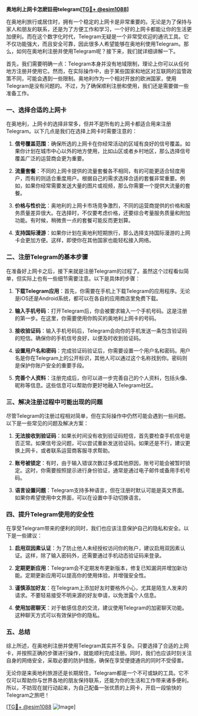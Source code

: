 **奥地利上网卡怎麽註冊telegram[[TG💪+ @esim1088](https://t.me/s/esim1088)]**

在奥地利旅行或居住时，拥有一个稳定的上网卡是非常重要的。无论是为了保持与家人和朋友的联系，还是为了方便工作和学习，一个好的上网卡都能让你的生活更加便利。而在这个数字化时代，Telegram无疑是一个非常受欢迎的通讯工具。它不仅功能强大，而且安全可靠，因此很多人希望能够在奥地利使用Telegram。那么，如何在奥地利注册并使用Telegram呢？接下来，我们就详细讲解一下。

首先，我们需要明确一点：Telegram本身并没有地域限制，理论上你可以从任何地方注册并使用它。然而，在实际操作中，由于某些国家和地区对互联网的监管政策不同，可能会遇到一些限制。奥地利作为一个相对开放的欧洲国家，使用Telegram是没有问题的。不过，为了确保顺利注册和使用，我们还是需要做一些准备工作。

### 一、选择合适的上网卡

在奥地利，上网卡的选择非常多，但并不是所有的上网卡都适合用来注册Telegram。以下几点是我们在选择上网卡时需要注意的：

1. **信号覆盖范围**：确保所选的上网卡在你经常活动的区域有良好的信号覆盖。如果你计划在城市中心以外的地方使用，比如山区或者乡村地区，那么选择信号覆盖广泛的运营商会更为重要。
   
2. **流量套餐**：不同的上网卡提供的流量套餐各不相同，有的可能更适合轻度用户，而有的则适合重度用户。根据自己的需求选择合适的套餐非常重要。例如，如果你经常需要发送大量的图片或视频，那么你需要一个提供大流量的套餐。

3. **价格与性价比**：奥地利的上网卡市场竞争激烈，不同的运营商提供的价格和服务质量差异很大。在选择时，不仅要考虑价格，还要综合考量服务质量和附加功能。有时候，稍微贵一点的套餐可能反而更划算。

4. **支持国际漫游**：如果你计划在奥地利短期旅行，那么选择支持国际漫游的上网卡会更加方便。这样，即使你在其他国家也能轻松接入网络。

### 二、注册Telegram的基本步骤

在准备好上网卡之后，接下来就是注册Telegram的过程了。虽然这个过程看似简单，但实际上也有一些细节需要注意。以下是具体的步骤：

1. **下载Telegram应用**：首先，你需要在手机上下载Telegram的应用程序。无论是iOS还是Android系统，都可以在各自的应用商店里免费下载。

2. **输入手机号码**：打开Telegram后，你会被要求输入一个手机号码。这是注册的第一步。在这里，你需要使用你购买的奥地利上网卡的号码。

3. **接收验证码**：输入手机号码后，Telegram会向你的手机发送一条包含验证码的短信。确保你的手机信号良好，以便及时收到验证码。

4. **设置用户名和密码**：完成验证码验证后，你需要设置一个用户名和密码。用户名是你在Telegram上的公开标识，其他人可以通过这个名称找到你。密码则是保护你账户安全的重要手段。

5. **完善个人资料**：注册完成后，你可以进一步完善自己的个人资料，包括头像、昵称等信息。这些信息可以帮助你更好地融入Telegram社区。

### 三、解决注册过程中可能出现的问题

尽管Telegram的注册过程相对简单，但在实际操作中仍然可能会遇到一些问题。以下是一些常见的问题及解决方案：

1. **无法接收到验证码**：如果长时间没有收到验证码短信，首先要检查手机信号是否正常。如果信号没问题，可以尝试重新发送验证码。如果还是不行，建议更换上网卡，或者联系运营商客服寻求帮助。

2. **账号被锁定**：有时，由于输入错误次数过多或其他原因，账号可能会被暂时锁定。这时，你需要按照提示进行身份验证，通常是通过电子邮件或备用手机号码。

3. **语言设置问题**：Telegram支持多种语言，但在注册时默认可能是英文界面。如果你希望使用中文界面，可以在设置中手动切换语言。

### 四、提升Telegram使用的安全性

在享受Telegram带来的便利的同时，我们也应该注意保护自己的隐私和安全。以下是一些建议：

1. **启用双因素认证**：为了防止他人未经授权访问你的账户，建议启用双因素认证。这样，除了输入密码外，还需要通过手机动态验证码来登录。

2. **定期更新应用**：Telegram会不定期发布更新版本，修复已知漏洞并增加新功能。定期更新应用可以提高你的使用体验，并增强安全性。

3. **谨慎添加好友**：在Telegram上添加好友时要格外小心，尤其是陌生人发来的请求。不要轻易接受不明来源的好友申请，以免泄露个人信息。

4. **使用加密聊天**：对于敏感信息的交流，建议使用Telegram的加密聊天功能。这种聊天方式可以有效保护你的隐私。

### 五、总结

综上所述，在奥地利注册并使用Telegram其实并不复杂。只要选择了合适的上网卡，并按照正确的步骤进行操作，就能顺利完成注册。同时，我们也应该时刻关注自身的网络安全，采取必要的防护措施，确保在享受便捷通讯的同时不受侵害。

无论你是来奥地利旅游还是长期居住，Telegram都是一个不可或缺的工具。它不仅可以帮助你与世界各地的朋友保持联系，还能为你的生活和工作带来诸多便利。所以，不妨现在就行动起来，为自己配备一张优质的上网卡，开启一段愉快的Telegram之旅吧！

[[TG💪+ @esim1088](https://t.me/s/esim1088) ![Image](https://i.postimg.cc/4NQfJmqS/Snipaste-2025-05-13-00-14-12.png)]